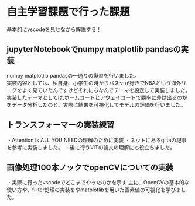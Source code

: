 # 自主学習課題で行った課題　
基本的にvscodeを見せながら解説する！

## jupyterNotebookでnumpy matplotlib pandasの実装
numpy matplotlib pandasの一通りの復習を行いました。  
実装内容としては、私自身、小学生の時からバスケが好きでNBAという海外リーグをよく見ていたんですけどそれにちなんでテーマを設定して実装しました。  
実装したテーマとしては,ホームコートとアウェイコートで勝率に差は出るのかをデータ分析したのと、実際に結果を可視化してモデルの評価を行いました。

## トランスフォーマーの実装練習
・Attention Is ALL YOU NEEDの理解のために実装
・ネットにあるqiitaの記事を参考に実装しました。
・後に行うViTの論文の理解にも役立ちました。


## 画像処理100本ノックでopenCVについての実装
・実際に行ったvscodeでどこまでやったのかを示す
主に、OpenCVの基本的な使い方や、fillter処理の実装をやmatplotlibを用いた画素値の可視化を学びました。

